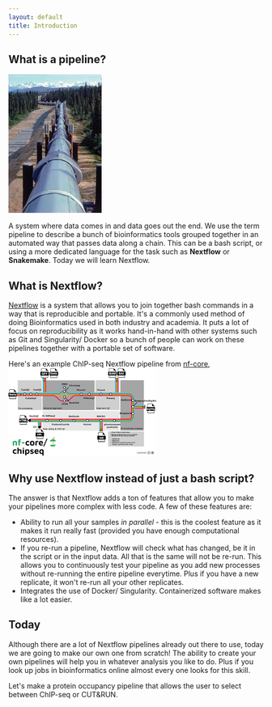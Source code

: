 ```yaml
---
layout: default
title: Introduction
---
```


## What is a pipeline?

![alt text](pipeline.jpg)

A system where data comes in and data goes out the end. We use the term pipeline to describe a bunch of bioinformatics tools grouped together in an automated way that passes data along a chain. This can be a bash script, or using a more dedicated language for the task such as **Nextflow** or **Snakemake**. Today we will learn Nextflow.

## What is Nextflow?

[Nextflow](https://www.nextflow.io/) is a system that allows you to join together bash commands in a way that is reproducible and portable. It's a commonly used method of doing Bioinformatics used in both industry and academia. It puts a lot of focus on reproducibility as it works hand-in-hand with other systems such as Git and Singularity/ Docker so a bunch of people can work on these pipelines together with a portable set of software. 

Here's an example ChIP-seq Nextflow pipeline from [nf-core](https://nf-co.re/), ![alt text](nfcorechipseq.png)

## Why use Nextflow instead of just a bash script?

The answer is that Nextflow adds a ton of features that allow you to make your pipelines more complex with less code. A few of these features are:

* Ability to run all your samples *in parallel* - this is the coolest feature as it makes it run really fast (provided you have enough computational resources). 
* If you re-run a pipeline, Nextflow will check what has changed, be it in the script or in the input data. All that is the same will not be re-run. This allows you to continuously test your pipeline as you add new processes without re-running the entire pipeline everytime. Plus if you have a new replicate, it won't re-run all your other replicates.
* Integrates the use of Docker/ Singularity. Containerized software makes like a lot easier. 

## Today

Although there are a lot of Nextflow pipelines already out there to use, today we are going to make our own one from scratch! The ability to create your own pipelines will help you in whatever analysis you like to do. Plus if you look up jobs in bioinformatics online almost every one looks for this skill.

Let's make a protein occupancy pipeline that allows the user to select between ChIP-seq or CUT&RUN. 